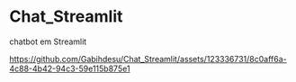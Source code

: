 # Chat_Streamlit
chatbot em Streamlit


https://github.com/Gabihdesu/Chat_Streamlit/assets/123336731/8c0aff6a-4c88-4b42-94c3-59e115b875e1


